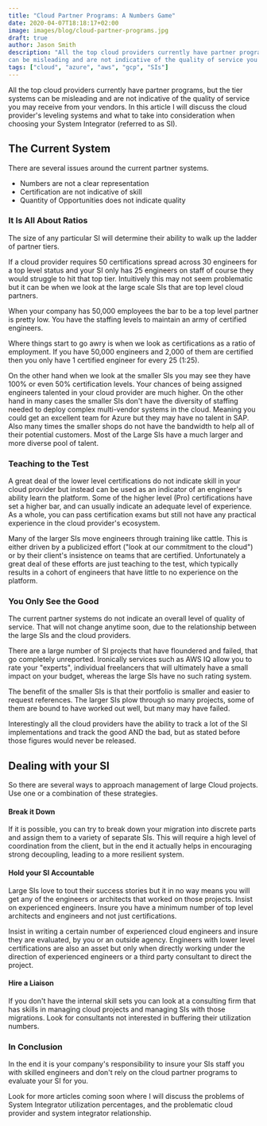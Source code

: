 ```yaml
---
title: "Cloud Partner Programs: A Numbers Game"
date: 2020-04-07T18:18:17+02:00
image: images/blog/cloud-partner-programs.jpg
draft: true
author: Jason Smith
description: "All the top cloud providers currently have partner programs, but the tier systems 
can be misleading and are not indicative of the quality of service you may receive from your vendors"
tags: ["cloud", "azure", "aws", "gcp", "SIs"]
---
```




All the top cloud providers currently have partner programs, but the tier systems 
can be misleading and are not indicative of the quality of service you may receive from your vendors.
In this article I will discuss the cloud provider's leveling systems and what to take into 
consideration when choosing your System Integrator (referred to as SI).

## The Current System

There are several issues around the current partner systems.
- Numbers are not a clear representation
- Certification are not indicative of skill
- Quantity of Opportunities does not indicate quality

### It Is All About Ratios

The size of any particular SI will determine their ability to walk up
the ladder of partner tiers.

If a cloud provider requires 50 certifications spread across 30
engineers for a top level status and your SI only has 25 engineers on staff of course they would
struggle to hit that top tier. Intuitively this may not seem problematic but it can be when we
look at the large scale SIs that are top level cloud partners.

When your company has 50,000 employees the bar to be a top level partner is pretty low.  You have
the staffing levels to maintain an army of certified engineers.

Where things start to go awry is when we look as certifications as a ratio of employment.
If you have 50,000 engineers and 2,000 of them are certified then you only have 1 certified engineer for every 25 (1:25).

On the other hand when we look at the smaller SIs you may see they have 100% or even 50% certification levels.
Your chances of being assigned engineers talented in your cloud provider are much higher. On the other hand in many
cases the smaller SIs don't have the diversity of staffing needed to deploy complex multi-vendor
systems in the cloud. Meaning you could get an excellent team for Azure but they may have no talent 
in SAP.  Also many times the smaller shops do not have the bandwidth to help all of their potential 
customers.  Most of the Large SIs have a much larger and more diverse pool of talent.

### Teaching to the Test

A great deal of the lower level certifications do not indicate skill in your
cloud provider but instead can be used as an indicator of an engineer's ability learn the platform.
Some of the higher level (Pro) certifications have set a higher bar, and can usually indicate an 
adequate level of experience.  As a whole, you can pass certification exams but still not
have any practical experience in the cloud provider's ecosystem.

Many of the larger SIs move engineers through training like cattle.  This is either driven by a
publicized effort ("look at our commitment to the cloud") or by their client's insistence on
teams that are certified. Unfortunately a great deal of these efforts are just teaching to the test,
which typically results in a cohort of engineers that have little to no experience on the platform.

### You Only See the Good

The current partner systems do not indicate an overall level of quality of service.  That will not
change anytime soon, due to the relationship between the large SIs and the cloud providers.

There are a large number of SI projects that have floundered and failed, that go completely
unreported.  Ironically services such as AWS IQ allow you to rate your "experts", individual
freelancers that will ultimately have a small impact on your budget, whereas the large SIs
have no such rating system.

The benefit of the smaller SIs is that their portfolio is smaller and easier to request
references.  The larger SIs plow through so many projects, some of them are bound to have worked
out well, but many may have failed.

Interestingly all the cloud providers have the ability to track a lot of the SI implementations
and track the good AND the bad, but as stated before those figures would never be released.

## Dealing with your SI

So there are several ways to approach management of large Cloud projects. Use one or
a combination of these strategies.

#### Break it Down
If it is possible, you can try to break down your migration into discrete parts and assign them to
a variety of separate SIs. This will require a high level of coordination from the client, 
but in the end it actually helps in encouraging strong decoupling, leading to a more resilient
system.

#### Hold your SI Accountable
Large SIs love to tout their success stories but it in no way means you will get any of the
engineers or architects that worked on those projects.  Insist on experienced engineers.
Insure you have a minimum number of top level architects and engineers and not just
certifications.

Insist in writing a certain number of experienced cloud engineers
and insure they are evaluated, by you or an outside agency.
Engineers with lower level certifications are also an asset but 
only when directly working under the direction of experienced engineers or a third party
consultant to direct the project.

#### Hire a Liaison
If you don't have the internal skill sets you can look at a consulting firm that has skills in
managing cloud projects and managing SIs with those migrations. Look for consultants not interested
in buffering their utilization numbers.

### In Conclusion
In the end it is your company's responsibility to insure your SIs staff you with skilled engineers
and don't rely on the cloud partner programs to evaluate your SI for you.

Look for more articles coming soon where I will discuss the problems of System Integrator
utilization percentages, and the problematic cloud provider and system integrator relationship.
